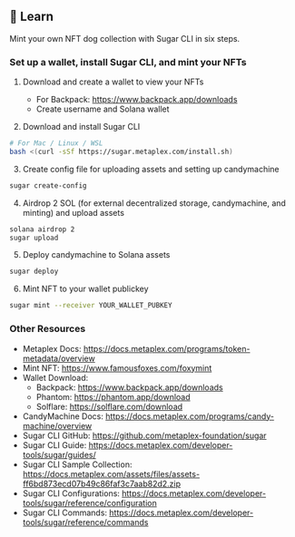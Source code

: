 ## 📗 Learn

Mint your own NFT dog collection with Sugar CLI in six steps. 

### Set up a wallet, install Sugar CLI, and mint your NFTs

1. Download and create a wallet to view your NFTs
    - For Backpack: https://www.backpack.app/downloads
    - Create username and Solana wallet

2. Download and install Sugar CLI
```sh
# For Mac / Linux / WSL
bash <(curl -sSf https://sugar.metaplex.com/install.sh) 
```

3. Create config file for uploading assets and setting up candymachine
```sh
sugar create-config
```

4. Airdrop 2 SOL (for external decentralized storage, candymachine, and minting) and upload assets 
```sh
solana airdrop 2
sugar upload
```

5. Deploy candymachine to Solana assets
```sh
sugar deploy
```

6. Mint NFT to your wallet publickey
```sh
sugar mint --receiver YOUR_WALLET_PUBKEY
```

### Other Resources

- Metaplex Docs: https://docs.metaplex.com/programs/token-metadata/overview 
- Mint NFT: https://www.famousfoxes.com/foxymint 
- Wallet Download: 
    - Backpack: https://www.backpack.app/downloads 
    - Phantom: https://phantom.app/download 
    - Solflare: https://solflare.com/download 
- CandyMachine Docs: https://docs.metaplex.com/programs/candy-machine/overview
- Sugar CLI GitHub: https://github.com/metaplex-foundation/sugar 
- Sugar CLI Guide: https://docs.metaplex.com/developer-tools/sugar/guides/ 
- Sugar CLI Sample Collection: https://docs.metaplex.com/assets/files/assets-ff6bd873ecd07b49c86faf3c7aab82d2.zip 
- Sugar CLI Configurations: https://docs.metaplex.com/developer-tools/sugar/reference/configuration 
- Sugar CLI Commands: https://docs.metaplex.com/developer-tools/sugar/reference/commands 